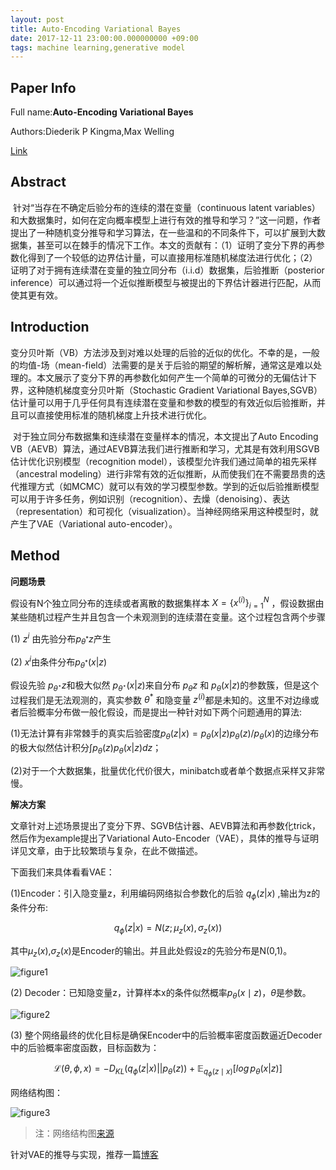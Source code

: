 ```yaml
---
layout: post
title: Auto-Encoding Variational Bayes
date: 2017-12-11 23:00:00.000000000 +09:00
tags: machine learning,generative model
---
```


## Paper Info

Full name:**Auto-Encoding Variational Bayes**

Authors:Diederik P Kingma,Max Welling

[Link](https://arxiv.org/abs/1312.6114)

## Abstract

​	针对“当存在不确定后验分布的连续的潜在变量（continuous latent variables）和大数据集时，如何在定向概率模型上进行有效的推导和学习？”这一问题，作者提出了一种随机变分推导和学习算法，在一些温和的不同条件下，可以扩展到大数据集，甚至可以在棘手的情况下工作。本文的贡献有：（1）证明了变分下界的再参数化得到了一个较低的边界估计量，可以直接用标准随机梯度法进行优化；（2）证明了对于拥有连续潜在变量的独立同分布（i.i.d）数据集，后验推断（posterior inference）可以通过将一个近似推断模型与被提出的下界估计器进行匹配，从而使其更有效。

## Introduction

​	变分贝叶斯（VB）方法涉及到对难以处理的后验的近似的优化。不幸的是，一般的均值-场（mean-field）法需要的是关于后验的期望的解析解，通常这是难以处理的。本文展示了变分下界的再参数化如何产生一个简单的可微分的无偏估计下界，这种随机梯度变分贝叶斯（Stochastic Gradient Variational Bayes,SGVB）估计量可以用于几乎任何具有连续潜在变量和参数的模型的有效近似后验推断，并且可以直接使用标准的随机梯度上升技术进行优化。

​	对于独立同分布数据集和连续潜在变量样本的情况，本文提出了Auto Encoding VB（AEVB）算法，通过AEVB算法我们进行推断和学习，尤其是有效利用SGVB估计优化识别模型（recognition model），该模型允许我们通过简单的祖先采样（ancestral modeling）进行非常有效的近似推断，从而使我们在不需要昂贵的迭代推理方式（如MCMC）就可以有效的学习模型参数。学到的近似后验推断模型可以用于许多任务，例如识别（recognition）、去燥（denoising）、表达（representation）和可视化（visualization）。当神经网络采用这种模型时，就产生了VAE（Variational auto-encoder）。

## Method

**问题场景**

假设有N个独立同分布的连续或者离散的数据集样本 $X=\{x^{(i)}\}_{i=1}^{N}$ ，假设数据由某些随机过程产生并且包含一个未观测到的连续潜在变量。这个过程包含两个步骤

(1) $z^{i}$ 由先验分布$p_{\theta^*}z$产生

(2) $x^i$由条件分布$p_{\theta^*} (x\vert z)$

假设先验 $p_{\theta^{\star}}z​$ 和极大似然 $p_{\theta^{\star}}(x\vert z)​$ 来自分布 $p_\theta z​$ 和 $p_{\theta}(x\vert z)​$ 的参数簇，但是这个过程我们是无法观测的，真实参数 $\theta^*​$ 和隐变量 $z^{(i)}​$ 都是未知的。这里不对边缘或者后验概率分布做一般化假设，而是提出一种针对如下两个问题通用的算法:

(1)无法计算有非常棘手的真实后验密度$p_{\theta}(z\vert x)=p_{\theta}(x\vert z)p_{\theta}(z)/p_{\theta}(x)$的边缘分布的极大似然估计积分$\int p_{\theta}(z)p_{\theta}(x\vert z)dz$；

(2)对于一个大数据集，批量优化代价很大，minibatch或者单个数据点采样又非常慢。

**解决方案**

文章针对上述场景提出了变分下界、SGVB估计器、AEVB算法和再参数化trick，然后作为example提出了Variational Auto-Encoder（VAE），具体的推导与证明详见文章，由于比较繁琐与复杂，在此不做描述。

下面我们来具体看看VAE：

(1)Encoder：引入隐变量z，利用编码网络拟合参数化的后验 $q_{\phi}(z\vert x)$ ,输出为z的条件分布:

$$q_{\phi}(z\vert x)=N(z;\mu_{z}(x),\sigma_{z}(x))$$

其中$\mu_z(x)$,$\sigma_{z}(x)$是Encoder的输出。并且此处假设z的先验分布是N(0,1)。

![figure1](https://github.com/Pea-Shooter/Pea-Shooter.github.io/raw/master/images/blog/2017-12-11/encoder.jpeg)

(2) Decoder：已知隐变量z，计算样本x的条件似然概率$p_{\theta}(x\mid z)$，$\theta$是参数。

![figure2](https://github.com/Pea-Shooter/Pea-Shooter.github.io/raw/master/images/blog/2017-12-11/figure1.png)

(3) 整个网络最终的优化目标是确保Encoder中的后验概率密度函数逼近Decoder中的后验概率密度函数，目标函数为：

$$\mathcal{L}(\theta,\phi,x)=-D_{KL}(q_{\phi}(z\vert x)||p_{\theta}(z))+\mathbb{E}_{q_{\phi}(z\mid x)}[log\,p_{\theta}(x\vert z)]$$

网络结构图：

![figure3](https://github.com/Pea-Shooter/Pea-Shooter.github.io/raw/master/images/blog/2017-12-11/VAE.png)

> 注：网络结构图[来源](http://zhouchang.info/blog/2016-04-11/VAE.html)

针对VAE的推导与实现，推荐一篇[博客](https://wiseodd.github.io/techblog/2016/12/10/variational-autoencoder/)